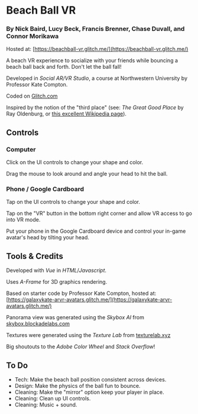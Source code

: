 # Beach Ball VR
### By Nick Baird, Lucy Beck, Francis Brenner, Chase Duvall, and Connor Morikawa

Hosted at: [https://beachball-vr.glitch.me/](https://beachball-vr.glitch.me/)

A beach VR experience to socialize with your friends while bouncing a beach ball back and forth. Don't let the ball fall!

Developed in *Social AR/VR Studio*, a course at Northwestern University by Professor Kate Compton.

Coded on [Glitch.com](https://glitch.com/)

Inspired by the notion of the "third place" (see: *The Great Good Place* by Ray Oldenburg, or [this excellent Wikipedia page](https://en.wikipedia.org/wiki/Third_place)).

## Controls

### Computer

Click on the UI controls to change your shape and color.

Drag the mouse to look around and angle your head to hit the ball.

### Phone / Google Cardboard

Tap on the UI controls to change your shape and color.

Tap on the "VR" button in the bottom right corner and allow VR access to go into VR mode.

Put your phone in the Google Cardboard device and control your in-game avatar's head by tilting your head.

## Tools & Credits
Developed with *Vue* in *HTML*/*Javascript*.

Uses *A-Frame* for 3D graphics rendering.

Based on starter code by Professor Kate Compton, hosted at: [https://galaxykate-arvr-avatars.glitch.me/](https://galaxykate-arvr-avatars.glitch.me/)

Panorama view was generated using the *Skybox AI* from [skybox.blockadelabs.com](skybox.blockadelabs.com)

Textures were generated using the *Texture Lab* from [texturelab.xyz](texturelab.xyz)

Big shoutouts to the *Adobe Color Wheel* and *Stack Overflow*!

## To Do
- Tech: Make the beach ball position consistent across devices.
- Design: Make the physics of the ball fun to bounce.
- Cleaning: Make the "mirror" option keep your player in place.
- Cleaning: Clean up UI controls.
- Cleaning: Music + sound.
